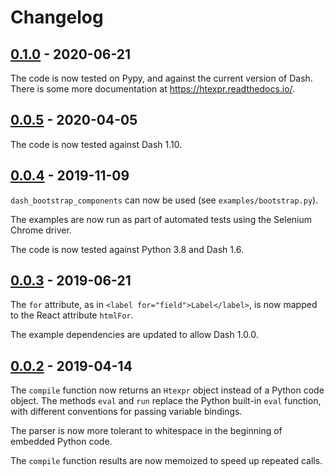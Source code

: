 # Changelog

## [0.1.0] - 2020-06-21

The code is now tested on Pypy, and against the current version of Dash.
There is some more documentation at <https://htexpr.readthedocs.io/>.

## [0.0.5] - 2020-04-05

The code is now tested against Dash 1.10.

## [0.0.4] - 2019-11-09

`dash_bootstrap_components` can now be used (see `examples/bootstrap.py`).

The examples are now run as part of automated tests using the Selenium
Chrome driver.

The code is now tested against Python 3.8 and Dash 1.6.

## [0.0.3] - 2019-06-21

The `for` attribute, as in `<label for="field">Label</label>`,
is now mapped to the React attribute `htmlFor`.

The example dependencies are updated to allow Dash 1.0.0.

## [0.0.2] - 2019-04-14

The `compile` function now returns an `Htexpr` object instead of a
Python code object. The methods `eval` and `run` replace the Python
built-in `eval` function, with different conventions for passing
variable bindings.

The parser is now more tolerant to whitespace in the beginning of
embedded Python code.

The `compile` function results are now memoized to speed up repeated
calls.


[0.0.2]: https://github.com/jkseppan/htexpr/compare/0.0.1...0.0.2
[0.0.3]: https://github.com/jkseppan/htexpr/compare/0.0.2...0.0.3
[0.0.4]: https://github.com/jkseppan/htexpr/compare/0.0.3...0.0.4
[0.0.5]: https://github.com/jkseppan/htexpr/compare/0.0.4...0.0.5
[0.1.0]: https://github.com/jkseppan/htexpr/compare/0.0.5...0.1.0
